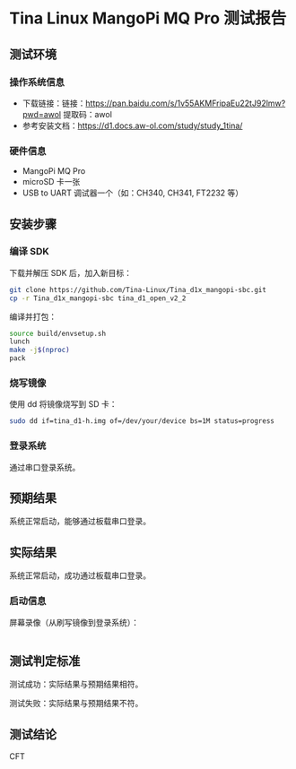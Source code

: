 # Tina Linux MangoPi MQ Pro 测试报告

## 测试环境

### 操作系统信息

- 下载链接：链接：https://pan.baidu.com/s/1v55AKMFripaEu22tJ92lmw?pwd=awol 提取码：awol
- 参考安装文档：https://d1.docs.aw-ol.com/study/study_1tina/

### 硬件信息

- MangoPi MQ Pro
- microSD 卡一张
- USB to UART 调试器一个（如：CH340, CH341, FT2232 等）

## 安装步骤

### 编译 SDK

下载并解压 SDK 后，加入新目标：
```bash
git clone https://github.com/Tina-Linux/Tina_d1x_mangopi-sbc.git
cp -r Tina_d1x_mangopi-sbc tina_d1_open_v2_2
```

编译并打包：
```bash
source build/envsetup.sh
lunch
make -j$(nproc)
pack
```

### 烧写镜像

使用 dd 将镜像烧写到 SD 卡：
```bash
sudo dd if=tina_d1-h.img of=/dev/your/device bs=1M status=progress
```

### 登录系统

通过串口登录系统。

## 预期结果

系统正常启动，能够通过板载串口登录。

## 实际结果

系统正常启动，成功通过板载串口登录。

### 启动信息


屏幕录像（从刷写镜像到登录系统）：

```log
```


## 测试判定标准

测试成功：实际结果与预期结果相符。

测试失败：实际结果与预期结果不符。

## 测试结论

CFT